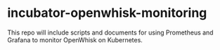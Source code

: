 # incubator-openwhisk-monitoring

This repo will include scripts and documents for using Prometheus and Grafana to monitor OpenWhisk on Kubernetes.
